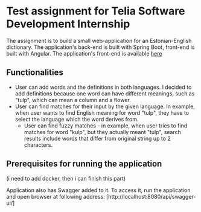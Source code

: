 # Test assignment for Telia Software Development Internship

The assignment is to build a small web-application for an Estonian-English dictionary. 
The application's back-end is built with Spring Boot, front-end is built with Angular. 
The application's front-end is available [here](https://github.com/anetaclaudia/vocabulary-frontend) 

## Functionalities
- User can add words and the definitions in both languages. I decided to add definitions because one word can have different meanings, such as "tulp", which can mean a column and a flower.
- User can find matches for their input by the given language. In example, when user wants to find English meaning for word "tulp", they have to select the language which the word derives from.
    - User can find fuzzy matches - in example, when user tries to find matches for word "kulp", but they actually meant "tulp", search results include words that differ from original string up to 2 characters.

## Prerequisites for running the application
(i need to add docker, then i can finish this part)

Application also has Swagger added to it. To access it, run the application and open browser at following address: [http://localhost:8080/api/swagger-ui/]
